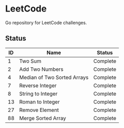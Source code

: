 # LeetCode

Go repository for LeetCode challenges.

## Status
| ID | Name                        | Status   |
|----|-----------------------------|----------|
| 1  | Two Sum                     | Complete |
| 2  | Add Two Numbers             | Complete |
| 4  | Median of Two Sorted Arrays | Complete |
| 7  | Reverse Integer             | Complete |
| 8  | String to Integer           | Complete |
| 13 | Roman to Integer            | Complete |
| 27 | Remove Element              | Complete |
| 88 | Merge Sorted Array          | Complete |

